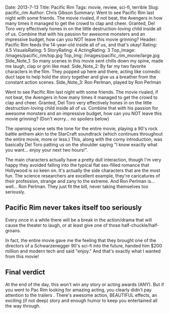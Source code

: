 Date: 2013-7-13
Title: Pacific Rim
Tags: movie, review, sci-fi, terrible
Slug: pacific_rim
Author: Chris Gibson
Summary: Went to see Pacific Rim last night with some friends. The movie rivaled, if not beat, the Avengers in how many times it managed to get the crowd to clap and cheer. Granted, Del Toro very effectively hones in on the little destruction-loving child inside all of us. Combine that with his passion for awesome monsters and an impressive budget, how can you NOT leave this movie grinning?
Header: Pacific Rim feeds the 14-year-old inside all of us, and that's okay!
Rating: 4.5
VisualsRating: 5
StoryRating: 4
ActingRating: 3
Top_Image: /images/pacific_rim/top.jpg
Top_Img: /images/pacific_rim_movie/large.jpg
Side_Note_1: So many scenes in this movie sent chills down my spine, made me laugh, clap or grin like mad.
Side_Note_2: By far my two favorite characters in the film. They popped up here and there, acting like comedic duct tape to help hold the story together and give us a breather from the constant action scenes.
Side_Note_3: Ron Perlman, played by Ron Perlman

Went to see Pacific Rim last night with some friends. The movie rivaled, if not beat, the Avengers in how many times it managed to get the crowd to clap and cheer. Granted, Del Toro very effectively hones in on the little destruction-loving child inside all of us. Combine that with his passion for awesome monsters and an impressive budget, how can you NOT leave this movie grinning? (Don't worry... no spoilers below)

The opening scene sets the tone for the entire movie, playing a 90's rock battle anthem akin to the StarCraft soundtrack (which continues throughout the entire movie, more or less.) This, along with the corny introduction, was basically Del Toro patting us on the shoulder saying "I know exactly what you want... enjoy your next two hours!".

The main characters actually have a pretty dull interaction, though I'm very happy they avoided falling into the typical flat sex-filled romance that Hollywood is so keen on. It's actually the side characters that are the most fun. The science researchers are excellent example, they're caricatures of their profession, strange and zany to the extreme. And Ron Perlman is... well... Ron Perlman. They just fit the bill, never taking themselves too seriously.

## Pacific Rim never takes itself too seriously
Every once in a while there will be a break in the action/drama that will cause the theater to laugh, or at least give one of those half-chuckle/half-groans.

In fact, the entire movie gave me the feeling that they brought one of the directors of a Schwarzenegger 90's sci-fi into the future, handed him $200 million and modern tech and said "enjoy." And that's exactly what I wanted from this movie!

## Final verdict
At the end of the day, this won't win any story or acting awards (ANY). But if you went to Pac Rim looking for amazing acting, you clearly didn't pay attention to the trailers . There's awesome action, BEAUTIFUL effects, an exciting (if not deep) story and enough humor to keep you entertained all the way through.
